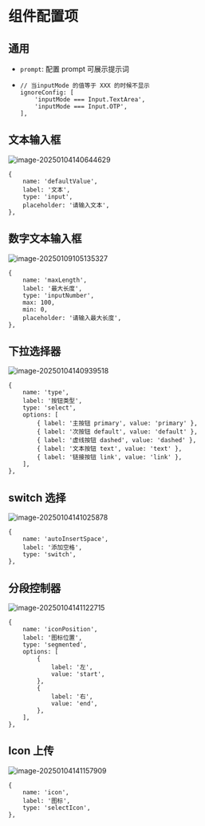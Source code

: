 # 组件配置项

## 通用

- `prompt`: 配置 prompt 可展示提示词

- ```
  // 当inputMode 的值等于 XXX 的时候不显示
  ignoreConfig: [
      'inputMode === Input.TextArea',
      'inputMode === Input.OTP',
  ],
  ```

## 文本输入框

![image-20250104140644629](components-config.assets/image-20250104140644629.png)

```
{
    name: 'defaultValue',
    label: '文本',
    type: 'input',
    placeholder: '请输入文本',
},
```

## 数字文本输入框

![image-20250109105135327](components-config.assets/image-20250109105135327.png)

```
{
    name: 'maxLength',
    label: '最大长度',
    type: 'inputNumber',
    max: 100,
    min: 0,
    placeholder: '请输入最大长度',
},
```

## 下拉选择器

![image-20250104140939518](components-config.assets/image-20250104140939518.png)

```
{
    name: 'type',
    label: '按钮类型',
    type: 'select',
    options: [
        { label: '主按钮 primary', value: 'primary' },
        { label: '次按钮 default', value: 'default' },
        { label: '虚线按钮 dashed', value: 'dashed' },
        { label: '文本按钮 text', value: 'text' },
        { label: '链接按钮 link', value: 'link' },
    ],
},
```

## switch 选择

![image-20250104141025878](components-config.assets/image-20250104141025878.png)

```
{
    name: 'autoInsertSpace',
    label: '添加空格',
    type: 'switch',
},
```

## 分段控制器

![image-20250104141122715](components-config.assets/image-20250104141122715.png)

```
{
    name: 'iconPosition',
    label: '图标位置',
    type: 'segmented',
    options: [
        {
            label: '左',
            value: 'start',
        },
        {
            label: '右',
            value: 'end',
        },
    ],
},
```

## Icon 上传

![image-20250104141157909](components-config.assets/image-20250104141157909.png)

```
{
    name: 'icon',
    label: '图标',
    type: 'selectIcon',
},
```
